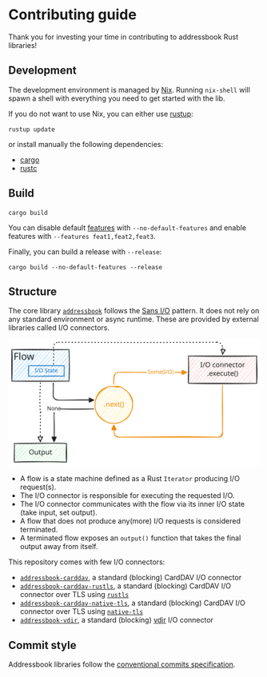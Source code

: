 # Contributing guide

Thank you for investing your time in contributing to addressbook Rust libraries!

## Development

The development environment is managed by [Nix](https://nixos.org/download.html).
Running `nix-shell` will spawn a shell with everything you need to get started with the lib.

If you do not want to use Nix, you can either use [rustup](https://rust-lang.github.io/rustup/index.html):

```text
rustup update
```

or install manually the following dependencies:

- [cargo](https://doc.rust-lang.org/cargo/)
- [rustc](https://doc.rust-lang.org/stable/rustc/platform-support.html)

## Build

```text
cargo build
```

You can disable default [features](https://doc.rust-lang.org/cargo/reference/features.html) with `--no-default-features` and enable features with `--features feat1,feat2,feat3`.

Finally, you can build a release with `--release`:

```text
cargo build --no-default-features --release
```

## Structure

The core library [`addressbook`](https://github.com/pimalaya/addressbook/tree/master/addressbook-lib) follows the [Sans I/O](https://sans-io.readthedocs.io/) pattern. It does not rely on any standard environment or async runtime. These are provided by external libraries called I/O connectors.

![sans-io](./sans-io.svg)

- A flow is a state machine defined as a Rust `Iterator` producing I/O request(s).
- The I/O connector is responsible for executing the requested I/O.
- The I/O connector communicates with the flow via its inner I/O state (take input, set output).
- A flow that does not produce any(more) I/O requests is considered terminated.
- A terminated flow exposes an `output()` function that takes the final output away from itself.

This repository comes with few I/O connectors:

- [`addressbook-carddav`](https://github.com/pimalaya/addressbook/tree/master/addressbook-carddav), a standard (blocking) CardDAV I/O connector
- [`addressbook-carddav-rustls`](https://github.com/pimalaya/addressbook/tree/master/addressbook-carddav-rustl), a standard (blocking) CardDAV I/O connector over TLS using [`rustls`](https://docs.rs/rustls/latest/rustls/)
- [`addressbook-carddav-native-tls`](https://github.com/pimalaya/addressbook/tree/master/addressbook-carddav-native-tls), a standard (blocking) CardDAV I/O connector over TLS using [`native-tls`](https://docs.rs/native-tls/latest/native_tls/)
- [`addressbook-vdir`](https://github.com/pimalaya/addressbook/tree/master/addressbook-vdir), a standard (blocking) [vdir](https://vdirsyncer.pimutils.org/en/stable/vdir.html) I/O connector

## Commit style

Addressbook libraries follow the [conventional commits specification](https://www.conventionalcommits.org/en/v1.0.0/#summary).
